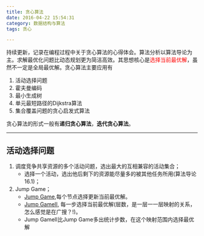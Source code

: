 ```yaml
---
title: 贪心算法
date: 2016-04-22 15:54:31
category: 数据结构与算法
tags: 贪心

---
```


持续更新，记录在编程过程中关于贪心算法的心得体会。算法分析以算法导论为主。求解最优化问题比动态规划更为简洁高效。其思想核心是<font color=red>选择当前最优解</font>，虽然不一定是全局最优解。贪心算法主要应用有
1. 活动选择问题
2. 霍夫曼编码
3. 最小生成树
4. 单元最短路径的Dijkstra算法
5. 集合覆盖问题的贪心启发式算法

贪心算法的形式一般有**递归贪心算法**，**迭代贪心算法**。

---

## 活动选择问题

1. 调度竞争共享资源的多个活动问题，选出最大的互相兼容的活动集合；
	+ 选择一个活动，选出他后剩下的资源能尽量多的被其他任务所用(算法导论16.1)；
2. Jump Game；
	+ [Jump Game](https://github.com/applefishsky009/LeetCode/blob/master/55%20-%20Jump%20Game/55%20-%20Jump%20Game%20%20.cpp),每个节点选择更新当前最优解。
	+ [Jump GameⅡ](https://github.com/applefishsky009/LeetCode/blob/master/45%20-%20Jump%20Game%20II/45%20-%20Jump%20Game%20II.cpp), 每一步选择当前最优解(层数，是一层一一层映射的关系，怎么感觉是在广搜？!)。
	+ Jump GameⅡ比Jump Game多出统计步数，在这个映射范围内选择最优解

